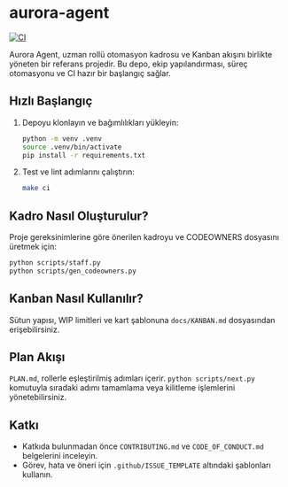 # aurora-agent

[![CI](https://github.com/VibeCO/aurora-agent/actions/workflows/ci.yml/badge.svg)](https://github.com/VibeCO/aurora-agent/actions/workflows/ci.yml)

Aurora Agent, uzman rollü otomasyon kadrosu ve Kanban akışını birlikte yöneten bir referans projedir. Bu depo, ekip yapılandırması, süreç otomasyonu ve CI hazır bir başlangıç sağlar.

## Hızlı Başlangıç
1. Depoyu klonlayın ve bağımlılıkları yükleyin:
   ```bash
   python -m venv .venv
   source .venv/bin/activate
   pip install -r requirements.txt
   ```
2. Test ve lint adımlarını çalıştırın:
   ```bash
   make ci
   ```

## Kadro Nasıl Oluşturulur?
Proje gereksinimlerine göre önerilen kadroyu ve CODEOWNERS dosyasını üretmek için:
```bash
python scripts/staff.py
python scripts/gen_codeowners.py
```

## Kanban Nasıl Kullanılır?
Sütun yapısı, WIP limitleri ve kart şablonuna `docs/KANBAN.md` dosyasından erişebilirsiniz.

## Plan Akışı
`PLAN.md`, rollerle eşleştirilmiş adımları içerir. `python scripts/next.py` komutuyla sıradaki adımı tamamlama veya kilitleme işlemlerini yönetebilirsiniz.

## Katkı
- Katkıda bulunmadan önce `CONTRIBUTING.md` ve `CODE_OF_CONDUCT.md` belgelerini inceleyin.
- Görev, hata ve öneri için `.github/ISSUE_TEMPLATE` altındaki şablonları kullanın.
